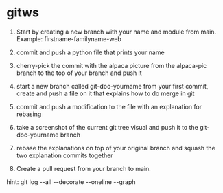 # gitws

1. Start by creating a new branch with your name and module from main. Example: firstname-familyname-web

2. commit and push a python file that prints your name
    
3. cherry-pick the commit with the alpaca picture from the alpaca-pic branch to the top of your branch and push it
    
4. start a new branch called git-doc-yourname from your first commit, create and push a file on it that explains how to do merge in git
    
5. commit and push a modification to the file with an explanation for rebasing
    
6. take a screenshot of the current git tree visual and push it to the git-doc-yourname branch
    
7. rebase the explanations on top of your original branch and squash the two explanation commits together

8. Create a pull request from your branch to main.


hint: git log --all --decorate --oneline --graph
